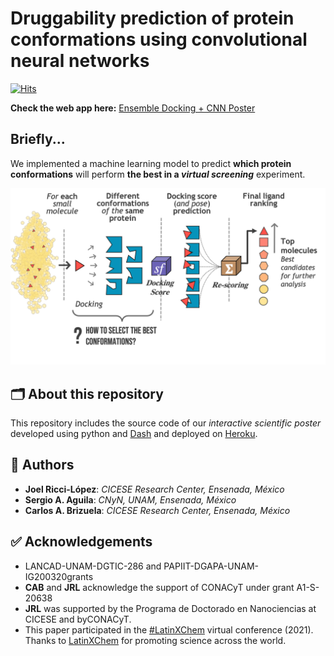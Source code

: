 # Druggability prediction of protein conformations using convolutional neural networks

[![Hits](https://hits.seeyoufarm.com/api/count/incr/badge.svg?url=https%3A%2F%2Fgithub.com%2FjRicciL%2FPoster-ProteinsCNN-webApp&count_bg=%233D9EC8&title_bg=%23555555&icon=&icon_color=%23E7E7E7&title=hits&edge_flat=false)](https://hits.seeyoufarm.com)

**Check the web app here:** [Ensemble Docking + CNN Poster](https://jrl-cnn-poster-app.herokuapp.com/) 


## Briefly...
We implemented a machine learning model to predict **which protein conformations** will perform **the best in a _virtual screening_** experiment.

![Ensemble Docking process](https://raw.githubusercontent.com/jRicciL/Poster-ProteinsCNN-webApp/main/assets/images/ensemble_docking.png)

## 🗂 About this repository

This repository includes the source code of our *interactive scientific poster* developed using python and [Dash](https://dash.plotly.com/introduction) and deployed on [Heroku](https://jrl-cnn-poster-app.herokuapp.com/).


## 👥 Authors 

- **Joel Ricci-López**: *CICESE Research Center, Ensenada, México*
- **Sergio A. Aguila**: *CNyN, UNAM, Ensenada, México*
- **Carlos A. Brizuela**: *CICESE Research Center, Ensenada, México*

## ✅ Acknowledgements

- LANCAD-UNAM-DGTIC-286 and PAPIIT-DGAPA-UNAM-IG200320grants
- **CAB**  and  **JRL**  acknowledge  the  support  of  CONACyT  under  grant  A1-S-20638
- **JRL**  was  supported  by  the  Programa  de  Doctorado  en  Nanociencias  at  CICESE  and  byCONACyT.
- This paper participated in the [#LatinXChem](https://twitter.com/LatinXChem) virtual conference (2021). Thanks to [LatinXChem](https://www.latinxchem.org/) for promoting science across the world. 